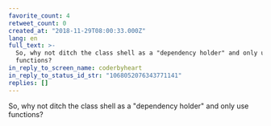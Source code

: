 ```yaml
---
favorite_count: 4
retweet_count: 0
created_at: "2018-11-29T08:00:33.000Z"
lang: en
full_text: >-
  So, why not ditch the class shell as a "dependency holder" and only use
  functions?
in_reply_to_screen_name: coderbyheart
in_reply_to_status_id_str: "1068052076343771141"
replies: []
---
```


So, why not ditch the class shell as a "dependency holder" and only use
functions?

